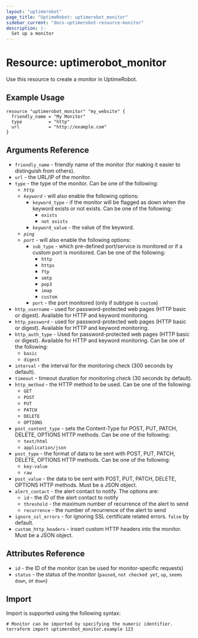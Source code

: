 ```yaml
---
layout: "uptimerobot"
page_title: "UptimeRobot: uptimerobot_monitor"
sidebar_current: "docs-uptimerobot-resource-monitor"
description: |-
  Set up a monitor
---
```


# Resource: uptimerobot_monitor

Use this resource to create a monitor in UptimeRobot.

## Example Usage

```hcl
resource "uptimerobot_monitor" "my_website" {
  friendly_name = "My Monitor"
  type          = "http"
  url           = "http://example.com"
}
```

## Arguments Reference

* `friendly_name` - friendly name of the monitor (for making it easier to distinguish from others).
* `url` - the URL/IP of the monitor.
* `type` - the type of the monitor. Can be one of the following:
  - *`http`*
  - *`keyword`* - will also enable the following options:
    - `keyword_type` - if the monitor will be flagged as down when the keyword exists or not exists. Can be one of the following:
      - `exists`
      - `not exists`
    - `keyword_value` - the value of the keyword.
  - *`ping`*
  - *`port`* - will also enable the following options:
    - `sub_type` - which pre-defined port/service is monitored or if a custom port is monitored. Can be one of the following:
      - `http`
      - `https`
      - `ftp`
      - `smtp`
      - `pop3`
      - `imap`
      - `custom`
    - `port` - the port monitored (only if subtype is `custom`)
* `http_username` - used for password-protected web pages (HTTP basic or digest). Available for HTTP and keyword monitoring.
* `http_password` - used for password-protected web pages (HTTP basic or digest). Available for HTTP and keyword monitoring.
* `http_auth_type` - Used for password-protected web pages (HTTP basic or digest). Available for HTTP and keyword monitoring. Can be one of the following:
  - `basic`
  - `digest`
* `interval` - the interval for the monitoring check (300 seconds by default).
* `timeout` - timeout duration for monitoring check (30 seconds by default).
* `http_method` - the HTTP method to be used. Can be one of the following:
  - `GET`
  - `POST`
  - `PUT`
  - `PATCH`
  - `DELETE`
  - `OPTIONS`
* `post_content_type` - sets the Content-Type for POST, PUT, PATCH, DELETE, OPTIONS HTTP methods. Can be one of the following:
  - `text/html`
  - `application/json`
* `post_type` - the format of data to be sent with POST, PUT, PATCH, DELETE, OPTIONS HTTP methods. Can be one of the following:
  - `key-value`
  - `raw`
* `post_value` - the data to be sent with POST, PUT, PATCH, DELETE, OPTIONS HTTP methods. Must be a JSON object.
* `alert_contact` - the alert contact to notify. The options are:
  - `id` - the ID of the alert contact to notify
  - `threshold` - the maximum number of recurrence of the alert to send
  - `recurrence` - the number of recurrence of the alert to send
* `ignore_ssl_errors` - for ignoring SSL certificate related errors. `false` by default.
* `custom_http_headers` - insert custom HTTP headers into the monitor. Must be a JSON object.

## Attributes Reference

* `id` - the ID of the monitor (can be used for monitor-specific requests)
* `status` - the status of the monitor (`paused`, `not checked yet`, `up`, `seems down`, or `down`)

## Import

Import is supported using the following syntax:

```shell
# Monitor can be imported by specifying the numeric identifier.
terraform import uptimerobot_monitor.example 123
```
